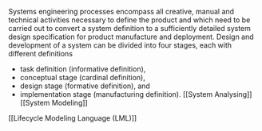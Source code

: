 Systems engineering processes encompass all creative, manual and technical activities necessary to define the product and which need to be carried out to convert a system definition to a sufficiently detailed system design specification for product manufacture and deployment. Design and development of a system can be divided into four stages, each with different definitions
-   task definition (informative definition),
-   conceptual stage (cardinal definition),
-   design stage (formative definition), and
-   implementation stage (manufacturing definition).
[[System Analysing]]
[[System Modeling]]

[[Lifecycle Modeling Language (LML)]]



